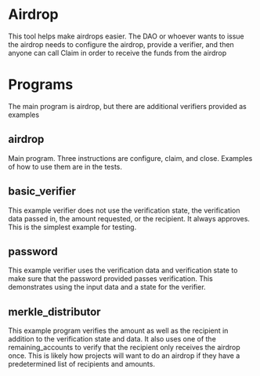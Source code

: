 # Airdrop

This tool helps make airdrops easier. The DAO or whoever wants to issue the airdrop needs to
configure the airdrop, provide a verifier, and then anyone can call Claim in order to receive the
funds from the airdrop


# Programs

The main program is airdrop, but there are additional verifiers provided as examples

## airdrop

Main program. Three instructions are configure, claim, and close. Examples of how to use them are in the tests.

## basic_verifier

This example verifier does not use the verification state, the verification data passed in, the amount requested, or the recipient. It always approves. This is the simplest example for testing.

## password

This example verifier uses the verification data and verification state to make sure that the password provided passes verification. This demonstrates using the input data and a state for the verifier.

## merkle_distributor

This example program verifies the amount as well as the recipient in addition to the verification state and data. It also uses one of the remaining_accounts to verify that the recipient only receives the airdrop once. This is likely how projects will want to do an airdrop if they have a predetermined list of recipients and amounts.